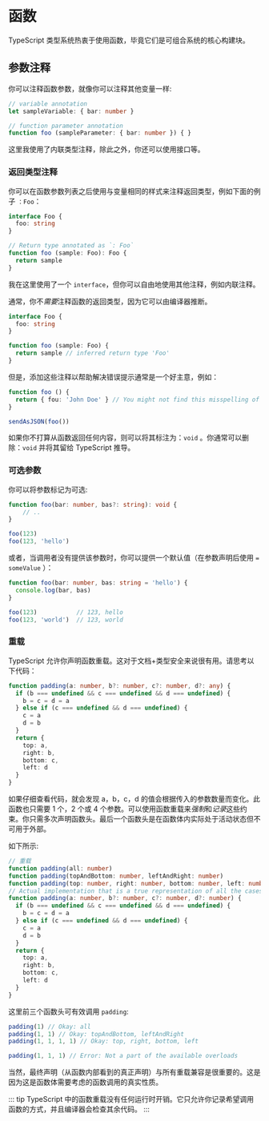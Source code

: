 # 函数

TypeScript 类型系统热衷于使用函数，毕竟它们是可组合系统的核心构建块。

## 参数注释

你可以注释函数参数，就像你可以注释其他变量一样:

```ts
// variable annotation
let sampleVariable: { bar: number }

// function parameter annotation
function foo (sampleParameter: { bar: number }) { }
```

这里我使用了内联类型注释，除此之外，你还可以使用接口等。

### 返回类型注释

你可以在函数参数列表之后使用与变量相同的样式来注释返回类型，例如下面的例子 `：Foo`：

```ts
interface Foo {
  foo: string
}

// Return type annotated as `: Foo`
function foo (sample: Foo): Foo {
  return sample
}
```

我在这里使用了一个 `interface`，但你可以自由地使用其他注释，例如内联注释。

通常，你不*需要*注释函数的返回类型，因为它可以由编译器推断。

```ts
interface Foo {
  foo: string
}

function foo (sample: Foo) {
  return sample // inferred return type 'Foo'
}
```

但是，添加这些注释以帮助解决错误提示通常是一个好主意，例如：

```ts
function foo () {
  return { fou: 'John Doe' } // You might not find this misspelling of `foo` till it's too late
}

sendAsJSON(foo())
```

如果你不打算从函数返回任何内容，则可以将其标注为：`void` 。你通常可以删除：`void` 并将其留给 TypeScript 推导。

### 可选参数

你可以将参数标记为可选:

```ts
function foo(bar: number, bas?: string): void {
    // ..
}

foo(123)
foo(123, 'hello')
```

或者，当调用者没有提供该参数时，你可以提供一个默认值（在参数声明后使用 `= someValue` ）：

```ts
function foo(bar: number, bas: string = 'hello') {
  console.log(bar, bas)
}

foo(123)           // 123, hello
foo(123, 'world')  // 123, world
```

### 重载

TypeScript 允许你声明函数重载。这对于文档+类型安全来说很有用。请思考以下代码：

```ts
function padding(a: number, b?: number, c?: number, d?: any) {
  if (b === undefined && c === undefined && d === undefined) {
    b = c = d = a
  } else if (c === undefined && d === undefined) {
    c = a
    d = b
  }
  return {
    top: a,
    right: b,
    bottom: c,
    left: d
  }
}
```

如果仔细查看代码，就会发现 a，b，c，d 的值会根据传入的参数数量而变化。此函数也只需要 1 个，2 个或 4 个参数。可以使用函数重载来*强制*和*记录*这些约束。你只需多次声明函数头。最后一个函数头是在函数体内实际处于活动状态但不可用于外部。

如下所示:

```ts
// 重载
function padding(all: number)
function padding(topAndBottom: number, leftAndRight: number)
function padding(top: number, right: number, bottom: number, left: number)
// Actual implementation that is a true representation of all the cases the function body needs to handle
function padding(a: number, b?: number, c?: number, d?: number) {
  if (b === undefined && c === undefined && d === undefined) {
    b = c = d = a
  } else if (c === undefined && d === undefined) {
    c = a
    d = b
  }
  return {
    top: a,
    right: b,
    bottom: c,
    left: d
  }
}
```

这里前三个函数头可有效调用 `padding`:

```ts
padding(1) // Okay: all
padding(1, 1) // Okay: topAndBottom, leftAndRight
padding(1, 1, 1, 1) // Okay: top, right, bottom, left

padding(1, 1, 1) // Error: Not a part of the available overloads
```

当然，最终声明（从函数内部看到的真正声明）与所有重载兼容是很重要的。这是因为这是函数体需要考虑的函数调用的真实性质。

::: tip
TypeScript 中的函数重载没有任何运行时开销。它只允许你记录希望调用函数的方式，并且编译器会检查其余代码。
:::
